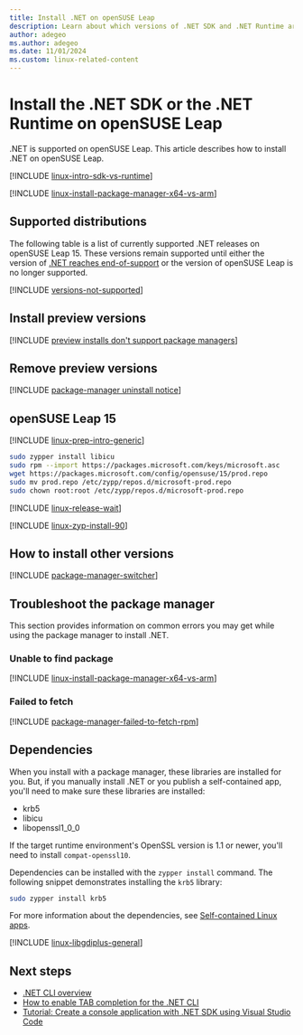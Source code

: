 ```yaml
---
title: Install .NET on openSUSE Leap
description: Learn about which versions of .NET SDK and .NET Runtime are supported, and how to install .NET on openSUSE Leap.
author: adegeo
ms.author: adegeo
ms.date: 11/01/2024
ms.custom: linux-related-content
---
```


# Install the .NET SDK or the .NET Runtime on openSUSE Leap

.NET is supported on openSUSE Leap. This article describes how to install .NET on openSUSE Leap.

[!INCLUDE [linux-intro-sdk-vs-runtime](includes/linux-intro-sdk-vs-runtime.md)]

[!INCLUDE [linux-install-package-manager-x64-vs-arm](includes/linux-install-package-manager-x64-vs-arm.md)]

## Supported distributions

The following table is a list of currently supported .NET releases on openSUSE Leap 15. These versions remain supported until either the version of [.NET reaches end-of-support](https://dotnet.microsoft.com/platform/support/policy/dotnet-core) or the version of openSUSE Leap is no longer supported.

[!INCLUDE [versions-not-supported](includes/versions-not-supported.md)]

## Install preview versions

[!INCLUDE [preview installs don't support package managers](./includes/linux-install-previews.md)]

## Remove preview versions

[!INCLUDE [package-manager uninstall notice](./includes/linux-uninstall-preview-info.md)]

## openSUSE Leap 15


[!INCLUDE [linux-prep-intro-generic](includes/linux-prep-intro-generic.md)]

```bash
sudo zypper install libicu
sudo rpm --import https://packages.microsoft.com/keys/microsoft.asc
wget https://packages.microsoft.com/config/opensuse/15/prod.repo
sudo mv prod.repo /etc/zypp/repos.d/microsoft-prod.repo
sudo chown root:root /etc/zypp/repos.d/microsoft-prod.repo
```

[!INCLUDE [linux-release-wait](includes/linux-release-wait.md)]

[!INCLUDE [linux-zyp-install-90](includes/linux-install-90-zyp.md)]

## How to install other versions

[!INCLUDE [package-manager-switcher](./includes/package-manager-heading-hack-pkgname.md)]

## Troubleshoot the package manager

This section provides information on common errors you may get while using the package manager to install .NET.

### Unable to find package

[!INCLUDE [linux-install-package-manager-x64-vs-arm](includes/linux-install-package-manager-x64-vs-arm.md)]

### Failed to fetch

[!INCLUDE [package-manager-failed-to-fetch-rpm](includes/package-manager-failed-to-fetch-rpm.md)]

## Dependencies

When you install with a package manager, these libraries are installed for you. But, if you manually install .NET or you publish a self-contained app, you'll need to make sure these libraries are installed:

- krb5
- libicu
- libopenssl1_0_0

If the target runtime environment's OpenSSL version is 1.1 or newer, you'll need to install `compat-openssl10`.

Dependencies can be installed with the `zypper install` command. The following snippet demonstrates installing the `krb5` library:

```bash
sudo zypper install krb5
```

For more information about the dependencies, see [Self-contained Linux apps](https://github.com/dotnet/core/blob/main/Documentation/self-contained-linux-apps.md).

[!INCLUDE [linux-libgdiplus-general](includes/linux-libgdiplus-general.md)]

## Next steps

- [.NET CLI overview](../tools/index.md)
- [How to enable TAB completion for the .NET CLI](../tools/enable-tab-autocomplete.md)
- [Tutorial: Create a console application with .NET SDK using Visual Studio Code](../tutorials/with-visual-studio-code.md)
